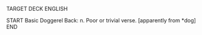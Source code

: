 TARGET DECK
ENGLISH

START
Basic
Doggerel
Back: n. Poor or trivial verse. [apparently from *dog]
END
